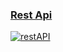 ### [Rest Api](https://documenter.getpostman.com/view/9849825/SWLe6TSn)
[![restAPI](https://user-images.githubusercontent.com/8049534/71765678-57564b00-2f00-11ea-9b91-53e4e01ae1af.png)](https://documenter.getpostman.com/view/9849825/SWLe6TSn)
